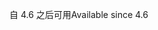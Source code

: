 <span data-ttu-id="ebef5-101">自 4.6 之后可用</span><span class="sxs-lookup"><span data-stu-id="ebef5-101">Available since 4.6</span></span>